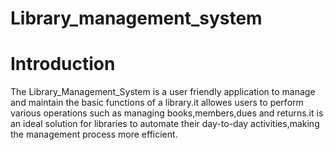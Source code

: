 # Library_management_system 
# Introduction 
The Library_Management_System is a user friendly application to manage and maintain the basic functions of a library.it allowes users to perform various operations such as managing books,members,dues and returns.it is an ideal solution for libraries to automate their day-to-day activities,making the management process more efficient. 
